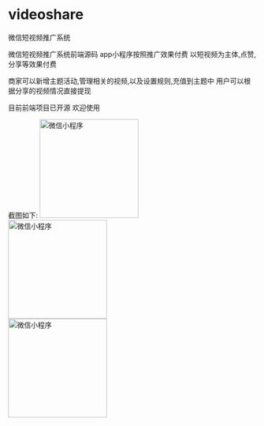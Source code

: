 # videoshare
微信短视频推广系统

微信短视频推广系统前端源码 
app小程序按照推广效果付费 
以短视频为主体,点赞,分享等效果付费

商家可以新增主题活动,管理相关的视频,以及设置规则,充值到主题中
用户可以根据分享的视频情况直接提现



目前前端项目已开源 欢迎使用

截图如下:
<img src="https://user-images.githubusercontent.com/8957847/139211812-a3a317b4-b758-468a-9462-f0d7cbbe4751.jpg" width="200" height="200" alt="微信小程序"/><br/>
<img src="https://user-images.githubusercontent.com/8957847/139211830-380b410f-ca39-4dee-bd23-84b88c7782d0.jpg" width="200" height="200" alt="微信小程序"/><br/>
<img src="https://user-images.githubusercontent.com/8957847/139211844-d880a084-bead-455c-af3f-eac56c61d498.jpg" width="200" height="200" alt="微信小程序"/><br/>

